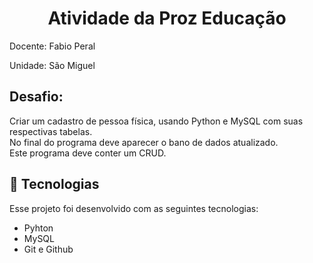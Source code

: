 <h1 align="center"> Atividade da Proz Educação </h1>
<p>Docente: Fabio Peral</p>
<p>Unidade: São Miguel</p>

<h2>Desafio:</h2>
<p>
  Criar um cadastro de pessoa física, usando Python e MySQL com suas respectivas tabelas. <br>
  No final do programa deve aparecer o bano de dados atualizado. <br>
  Este programa deve conter um CRUD. <br>
</p>

## 🚀 Tecnologias

Esse projeto foi desenvolvido com as seguintes tecnologias:

- Pyhton
- MySQL
- Git e Github
